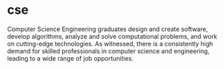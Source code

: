 # cse

Computer Science Engineering graduates design and create software, develop algorithms, analyze and solve computational problems, and work on cutting-edge technologies. As witnessed, there is a consistently high demand for skilled professionals in computer science and engineering, leading to a wide range of job opportunities.
